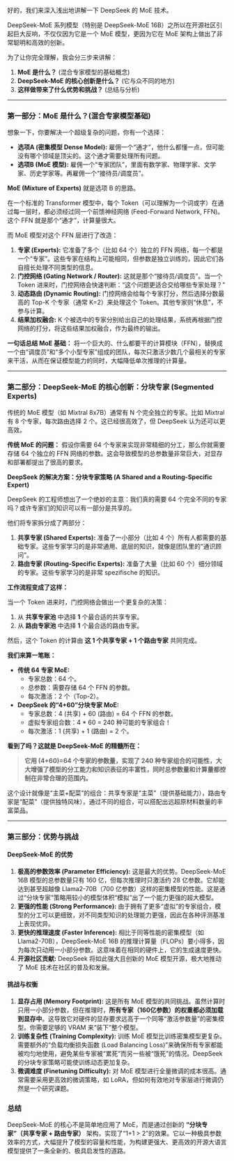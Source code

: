 好的，我们来深入浅出地讲解一下 DeepSeek 的 MoE 技术。

DeepSeek-MoE 系列模型（特别是 DeepSeek-MoE 16B）之所以在开源社区引起巨大反响，不仅仅因为它是一个 MoE 模型，更因为它在 MoE 架构上做出了非常聪明和高效的创新。

为了让你完全理解，我会分三步来讲解：
1.  **MoE 是什么？** (混合专家模型的基础概念)
2.  **DeepSeek-MoE 的核心创新是什么？** (它与众不同的地方)
3.  **这样做带来了什么优势和挑战？** (总结与分析)

---

### 第一部分：MoE 是什么？(混合专家模型基础)

想象一下，你要解决一个超级复杂的问题，你有一个选择：
*   **选项A (密集模型 Dense Model):** 雇佣一个“通才”，他什么都懂一点，但可能没有哪个领域是顶尖的。这个通才需要处理所有问题。
*   **选项B (MoE 模型):** 雇佣一个“专家团队”，里面有数学家、物理学家、文学家、历史学家等。再雇佣一个“接待员/调度员”。

**MoE (Mixture of Experts)** 就是选项 B 的思路。

在一个标准的 Transformer 模型中，每个 Token（可以理解为一个词或字）在通过每一层时，都必须经过同一个前馈神经网络 (Feed-Forward Network, FFN)。这个 FFN 就是那个“通才”，计算量很大。

而 MoE 模型对这个 FFN 层进行了改造：
1.  **专家 (Experts):** 它准备了多个（比如 64 个）独立的 FFN 网络，每一个都是一个“专家”。这些专家在结构上可能相同，但参数是独立训练的，因此它们各自擅长处理不同类型的信息。
2.  **门控网络 (Gating Network / Router):** 这就是那个“接待员/调度员”。当一个 Token 进来时，门控网络会快速判断：“这个问题更适合交给哪些专家处理？”
3.  **动态路由 (Dynamic Routing):** 门控网络会给每个专家打分，然后选择分数最高的 Top-K 个专家（通常 K=2）来处理这个 Token。其他专家则“休息”，不参与计算。
4.  **结果加权融合:** K 个被选中的专家分别给出自己的处理结果，系统再根据门控网络的打分，将这些结果加权融合，作为最终的输出。

**一句话总结 MoE 基础：** 将一个巨大的、什么都要干的计算模块（FFN），替换成一个由“调度员”和“多个小型专家”组成的团队，每次只激活少数几个最相关的专家来干活，从而在保证模型能力的同时，大幅降低单次推理的计算量。

---

### 第二部分：DeepSeek-MoE 的核心创新：分块专家 (Segmented Experts)

传统的 MoE 模型（如 Mixtral 8x7B）通常有 N 个完全独立的专家。比如 Mixtral 有 8 个专家，每次路由选择 2 个。这已经很高效了，但 DeepSeek 认为还可以更高效。

**传统 MoE 的问题：**
假设你需要 64 个专家来实现非常精细的分工，那么你就需要存储 64 个独立的 FFN 网络的参数。这会导致模型的总参数量非常巨大，对显存和部署都提出了很高的要求。

**DeepSeek 的解决方案：分块专家策略 (A Shared and a Routing-Specific Expert)**

DeepSeek 的工程师想出了一个绝妙的主意：我们真的需要 64 个完全不同的专家吗？或许专家们的知识可以有一部分是共享的。

他们将专家拆分成了两部分：
1.  **共享专家 (Shared Experts):** 准备了一小部分（比如 4 个）所有人都需要的基础专家。这些专家学习的是非常通用、底层的知识，就像是团队里的“通识顾问”。
2.  **路由专家 (Routing-Specific Experts):** 准备了大量（比如 60 个）细分领域的专家。这些专家学习的是非常 spezifische 的知识。

**工作流程变成了这样：**

当一个 Token 进来时，门控网络会做出一个更复杂的决策：
1.  从 **共享专家池** 中选择 **1** 个最合适的共享专家。
2.  从 **路由专家池** 中选择 **1** 个最合适的路由专家。

然后，这个 Token 的计算由 **这 1 个共享专家 + 1 个路由专家** 共同完成。

**我们来算一笔账：**
*   **传统 64 专家 MoE:**
    *   专家总数：64 个。
    *   总参数：需要存储 64 个 FFN 的参数。
    *   每次激活：2 个（Top-2）。
*   **DeepSeek 的“4+60”分块专家 MoE:**
    *   专家总数：4 (共享) + 60 (路由) = 64 个 FFN 的参数。
    *   虚拟专家组合数：4 * 60 = 240 种可能的专家组合！
    *   每次激活：1 (共享) + 1 (路由) = 2 个。

**看到了吗？这就是 DeepSeek-MoE 的精髓所在：**

> **它用 (4+60)=64 个专家的参数量，实现了 240 种专家组合的可能性，大大增强了模型的分工能力和知识表征的丰富性，同时总参数量和计算量都控制在非常合理的范围内。**

这个设计就像是“主菜+配菜”的组合：共享专家是“主菜”（提供基础能力），路由专家是“配菜”（提供独特风味），通过不同的组合，可以搭配出远超原材料数量的丰富菜品。

---

### 第三部分：优势与挑战

#### DeepSeek-MoE 的优势

1.  **极高的参数效率 (Parameter Efficiency):** 这是最大的优势。DeepSeek-MoE 16B 模型的总参数量只有 160 亿，但每次推理时只激活约 28 亿参数。它却能达到甚至超越像 Llama2-70B（700 亿参数）这样的密集模型的性能。这是通过“分块专家”策略用较小的模型体积“模拟”出了一个能力更强的超大模型。
2.  **更强的性能 (Strong Performance):** 由于拥有了更多“虚拟”的专家组合，模型的分工可以更细致，对不同类型知识的处理能力更强，因此在各种评测基准上表现优异。
3.  **更快的推理速度 (Faster Inference):** 相比于同等性能的密集模型（如 Llama2-70B），DeepSeek-MoE 16B 的推理计算量（FLOPs）要小得多，因为每次只动用一小部分参数。这意味着在相同的硬件上，它的生成速度更快。
4.  **开源社区贡献:** DeepSeek 将如此强大且创新的 MoE 模型开源，极大地推动了 MoE 技术在社区的普及和发展。

#### 挑战与权衡

1.  **显存占用 (Memory Footprint):** 这是所有 MoE 模型的共同挑战。虽然计算时只用一小部分参数，但在推理时，**所有专家（160亿参数）的权重都必须加载到显存中**。这导致它对硬件的显存要求远高于一个同等“激活参数量”的密集模型。你需要足够的 VRAM 来“装下”整个模型。
2.  **训练复杂性 (Training Complexity):** 训练 MoE 模型比训练密集模型更复杂。需要额外的“负载均衡损失函数 (Load Balancing Loss)”来确保所有专家都能被均匀地使用，避免某些专家被“累死”而另一些被“饿死”的情况。DeepSeek 的分块专家策略可能使训练动态更加复杂。
3.  **微调难度 (Finetuning Difficulty):** 对 MoE 模型进行全量微调的成本很高。通常需要采用更高效的微调策略，如 LoRA，但如何有效地对专家层进行微调仍然是一个研究课题。

### 总结

DeepSeek-MoE 的核心不是简单地应用了 MoE，而是通过创新的 **“分块专家”（共享专家 + 路由专家）** 架构，实现了“1+1 > 2”的效果。它以一种极具参数效率的方式，大幅提升了模型的容量和性能，为构建更强大、更高效的开源大语言模型提供了一条全新的、极具启发性的道路。